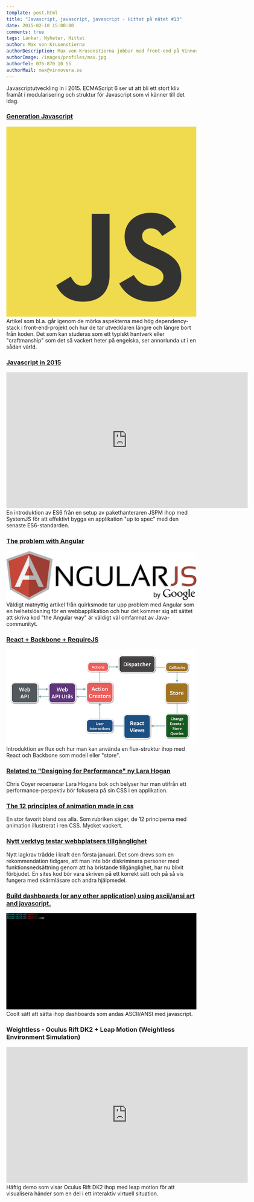 ```yaml
---
template: post.html
title: "Javascript, javascript, javascript - Hittat på nätet #13"
date: 2015-02-10 15:00:00 
comments: true
tags: Länkar, Nyheter, Hittat
author: Max von Krusenstierna
authorDescription: Max von Krusenstierna jobbar med front-end på Vinnovera.
authorImage: /images/profiles/max.jpg
authorTel: 076-870 10 55
authorMail: max@vinnovera.se
---
```

Javascriptutveckling in i 2015. ECMAScript 6 ser ut att bli ett stort kliv framåt i modularisering och struktur för Javascript som vi känner till det idag.
<!--more-->

### [Generation Javascript][2]
![Javascript][04]
Artikel som bl.a. går igenom de mörka aspekterna med hög dependency-stack i front-end-projekt och hur de tar utvecklaren längre och längre bort från koden. Det som kan studeras som ett typiskt hantverk eller "craftmanship" som det så vackert heter på engelska, ser annorlunda ut i en sådan värld.

### [Javascript in 2015][1]
<div class="video youtube">
	<iframe width="640" height="360" src="https://www.youtube.com/embed/iukBMY4apvI?rel=0" frameborder="0" allowfullscreen></iframe>
</div>
En introduktion av ES6 från en setup av pakethanteraren JSPM ihop med SystemJS för att effektivt bygga en applikation "up to spec" med den senaste ES6-standarden. 

### [The problem with Angular][4]
![Angular][01]
Väldigt matnyttig artikel från quirksmode tar upp problem med Angular som en helhetslösning för en webbapplikation och hur det kommer sig att sättet att skriva kod "the Angular way" är väldigt väl omfamnat av Java-communityt.

### [React + Backbone + RequireJS][8]
![Diagram][03]
Introduktion av flux och hur man kan använda en flux-struktur ihop med React och Backbone som modell eller "store".

### [Related to "Designing for Performance" ny Lara Hogan][6]
Chris Coyer recenserar Lara Hogans bok och belyser hur man utifrån ett performance-pespektiv bör fokusera på sin CSS i en applikation. 

### [The 12 principles of animation made in css][7]
En stor favorit bland oss alla. Som rubriken säger, de 12 principerna med animation illustrerat i ren CSS. Mycket vackert.

### [Nytt verktyg testar webbplatsers tillgänglighet][3]
Nytt lagkrav trädde i kraft den första januari. Det som drevs som en rekommendation tidigare, att man inte bör diskriminera personer med funktionsnedsättning genom att ha bristande tillgänglighet, har nu blivit förbjudet. En sites kod bör vara skriven på ett korrekt sätt och på så vis fungera med skärmläsare och andra hjälpmedel.

### [Build dashboards (or any other application) using ascii/ansi art and javascript.][5]
![ASCII dashboard][02]
Coolt sätt att sätta ihop dashboards som andas ASCII/ANSI med javascript.

### Weightless - Oculus Rift DK2 + Leap Motion (Weightless Environment Simulation)
<div class="video youtube">
	<iframe width="640" height="360" src="https://www.youtube.com/embed/O-_wIZ_-F4E?rel=0" frameborder="0" allowfullscreen></iframe>
</div>
Häftig demo som visar Oculus Rift DK2 ihop med leap motion för att visualisera händer som en del i ett interaktiv virtuell situation. 

[1]: http://glenmaddern.com/articles/javascript-in-2015
[2]: http://manuel.bernhardt.io/2014/12/30/generation-javascript/
[3]: http://pts.se/sv/Nyheter/Pressmeddelanden/2014/Nytt-verktyg-testar-webbplatsers-tillganglighet/
[4]: http://www.quirksmode.org/blog/archives/2015/01/the_problem_wit.html
[5]: https://github.com/yaronn/blessed-contrib/blob/master/README.md
[6]: http://css-tricks.com/relating-designing-performance-lara-hogan/
[7]: http://the12principles.tumblr.com/
[8]: https://medium.com/react-tutorials/react-edge-backbone-requirejs-15602e6f88fa

[00]: /images/content/posts/hittat-pa-natet-number-13/oculus.png
[01]: /images/content/posts/hittat-pa-natet-number-13/angularjs.png
[02]: /images/content/posts/hittat-pa-natet-number-13/term3.gif
[03]: /images/content/posts/hittat-pa-natet-number-13/react-backbone.png
[04]: /images/content/posts/hittat-pa-natet-number-13/JavaScript-logo.png
